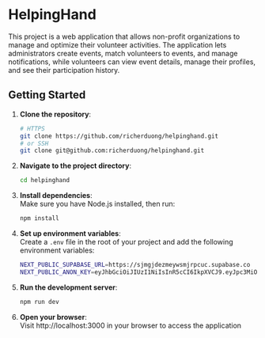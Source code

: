 # HelpingHand

This project is a web application that allows non-profit organizations to manage and optimize their volunteer activities. The application lets administrators create events, match volunteers to events, and manage notifications, while volunteers can view event details, manage their profiles, and see their participation history.

## Getting Started

1. **Clone the repository**:  
   ```bash
   # HTTPS
   git clone https://github.com/richerduong/helpinghand.git
   # or SSH
   git clone git@github.com:richerduong/helpinghand.git
   ```
2. **Navigate to the project directory**:  
   ```bash
   cd helpinghand
   ```
3. **Install dependencies**:  
   Make sure you have Node.js installed, then run:
   ```bash
   npm install
   ```
4. **Set up environment variables**:  
   Create a `.env` file in the root of your project and add the following environment variables:
   ```bash
   NEXT_PUBLIC_SUPABASE_URL=https://sjmgjdezmeywsmjrpcuc.supabase.co
   NEXT_PUBLIC_ANON_KEY=eyJhbGciOiJIUzI1NiIsInR5cCI6IkpXVCJ9.eyJpc3MiOiJzdXBhYmFzZSIsInJlZiI6InNqbWdqZGV6bWV5d3NtanJwY3VjIiwicm9sZSI6ImFub24iLCJpYXQiOjE3MjgyNDU5MzMsImV4cCI6MjA0MzgyMTkzM30.zkcmloC9aMf5-UXtwfdKJZB6EYc6LWzDv6-pyXWZyO8
   ```
5. **Run the development server**:  
   ```bash
   npm run dev
   ```
6. **Open your browser**:  
   Visit http://localhost:3000 in your browser to access the application